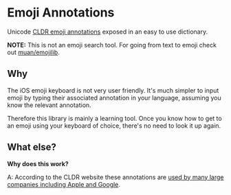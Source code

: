 # Emoji Annotations

Unicode [CLDR emoji annotations][annotations] exposed in an easy to use dictionary.

**NOTE:** This is not an emoji search tool. For going from text to emoji check out [muan/emojilib](https://github.com/muan/emojilib).

[annotations]: https://www.unicode.org/cldr/charts/latest/annotations/index.html

## Why

The iOS emoji keyboard is not very user friendly. It's much simpler to input emoji by typing their associated annotation in your language, assuming you know the relevant annotation.

Therefore this library is mainly a learning tool. Once you know how to get to an emoji using your keyboard of choice, there's no need to look it up again.

## What else?

**Why does this work?**

A: According to the CLDR website these annotations are [used by many large companies including Apple and Google](http://cldr.unicode.org/#TOC-Who-uses-CLDR-).


